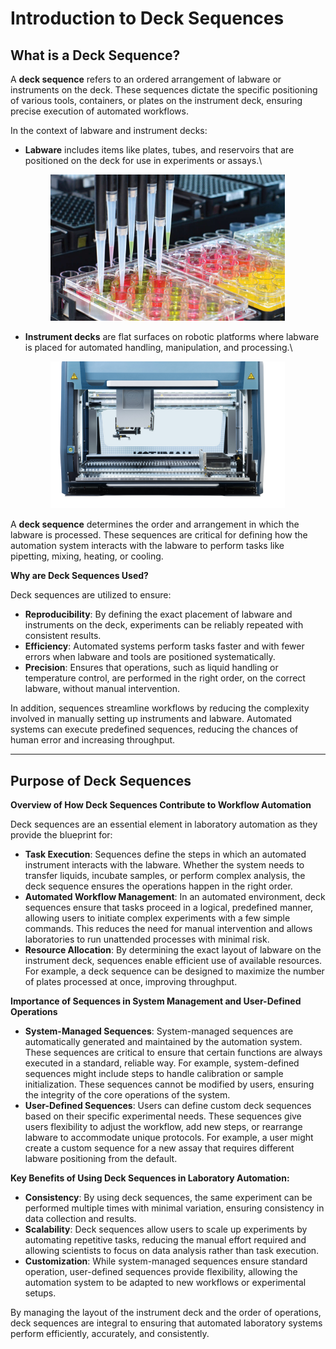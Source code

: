 # Introduction to Deck Sequences

## **What is a Deck Sequence?**

A **deck sequence** refers to an ordered arrangement of labware or instruments on the deck. These sequences dictate the specific positioning of various tools, containers, or plates on the instrument deck, ensuring precise execution of automated workflows.

In the context of labware and instrument decks:

*   **Labware** includes items like plates, tubes, and reservoirs that are positioned on the deck for use in experiments or assays.\


    <figure><img src="../../../.gitbook/assets/image (3) (1) (1) (1).png" alt="" width="375"><figcaption></figcaption></figure>
*   **Instrument decks** are flat surfaces on robotic platforms where labware is placed for automated handling, manipulation, and processing.\


    <figure><img src="../../../.gitbook/assets/image (1) (1) (1) (1) (1).png" alt="" width="375"><figcaption></figcaption></figure>

A **deck sequence** determines the order and arrangement in which the labware is processed. These sequences are critical for defining how the automation system interacts with the labware to perform tasks like pipetting, mixing, heating, or cooling.

**Why are Deck Sequences Used?**

Deck sequences are utilized to ensure:

* **Reproducibility**: By defining the exact placement of labware and instruments on the deck, experiments can be reliably repeated with consistent results.
* **Efficiency**: Automated systems perform tasks faster and with fewer errors when labware and tools are positioned systematically.
* **Precision**: Ensures that operations, such as liquid handling or temperature control, are performed in the right order, on the correct labware, without manual intervention.

In addition, sequences streamline workflows by reducing the complexity involved in manually setting up instruments and labware. Automated systems can execute predefined sequences, reducing the chances of human error and increasing throughput.

***

## **Purpose of Deck Sequences**

**Overview of How Deck Sequences Contribute to Workflow Automation**

Deck sequences are an essential element in laboratory automation as they provide the blueprint for:

* **Task Execution**: Sequences define the steps in which an automated instrument interacts with the labware. Whether the system needs to transfer liquids, incubate samples, or perform complex analysis, the deck sequence ensures the operations happen in the right order.
* **Automated Workflow Management**: In an automated environment, deck sequences ensure that tasks proceed in a logical, predefined manner, allowing users to initiate complex experiments with a few simple commands. This reduces the need for manual intervention and allows laboratories to run unattended processes with minimal risk.
* **Resource Allocation**: By determining the exact layout of labware on the instrument deck, sequences enable efficient use of available resources. For example, a deck sequence can be designed to maximize the number of plates processed at once, improving throughput.

**Importance of Sequences in System Management and User-Defined Operations**

* **System-Managed Sequences**: System-managed sequences are automatically generated and maintained by the automation system. These sequences are critical to ensure that certain functions are always executed in a standard, reliable way. For example, system-defined sequences might include steps to handle calibration or sample initialization. These sequences cannot be modified by users, ensuring the integrity of the core operations of the system.
* **User-Defined Sequences**: Users can define custom deck sequences based on their specific experimental needs. These sequences give users flexibility to adjust the workflow, add new steps, or rearrange labware to accommodate unique protocols. For example, a user might create a custom sequence for a new assay that requires different labware positioning from the default.

**Key Benefits of Using Deck Sequences in Laboratory Automation:**

* **Consistency**: By using deck sequences, the same experiment can be performed multiple times with minimal variation, ensuring consistency in data collection and results.
* **Scalability**: Deck sequences allow users to scale up experiments by automating repetitive tasks, reducing the manual effort required and allowing scientists to focus on data analysis rather than task execution.
* **Customization**: While system-managed sequences ensure standard operation, user-defined sequences provide flexibility, allowing the automation system to be adapted to new workflows or experimental setups.

By managing the layout of the instrument deck and the order of operations, deck sequences are integral to ensuring that automated laboratory systems perform efficiently, accurately, and consistently.
